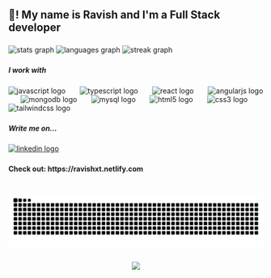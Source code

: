 <h2 align="left">👋! My name is Ravish and I'm a Full Stack developer</h2>

###

<div align="left">
  <img src="https://github-readme-stats.vercel.app/api?username=ravishxt&hide_title=false&hide_rank=true&show_icons=true&include_all_commits=true&count_private=true&disable_animations=false&theme=react&locale=en&hide_border=true&custom_title=My%20GitHub%20Stats" height="150" alt="stats graph"  />
  <img src="https://github-readme-stats.vercel.app/api/top-langs?username=ravishxt&locale=en&hide_title=false&layout=compact&card_width=320&langs_count=4&theme=react&hide_border=true&custom_title=Mostly%20worked%20in..." height="150" alt="languages graph"  />
  <img src="https://streak-stats.demolab.com?user=ravishxt&locale=en&mode=weekly&theme=react&hide_border=true&border_radius=5" height="150" alt="streak graph"  />
</div>

###

<h5 align="left">I work with</h5>

###

<div align="left">
  <img src="https://skillicons.dev/icons?i=js" height="40" alt="javascript logo"  />
  <img width="20" />
  <img src="https://skillicons.dev/icons?i=ts" height="40" alt="typescript logo"  />
  <img width="20" />
  <img src="https://skillicons.dev/icons?i=react" height="40" alt="react logo"  />
  <img width="20" />
  <img src="https://skillicons.dev/icons?i=angular" height="40" alt="angularjs logo"  />
  <img width="20" />
  <img src="https://skillicons.dev/icons?i=mongodb" height="40" alt="mongodb logo"  />
  <img width="20" />
  <img src="https://skillicons.dev/icons?i=mysql" height="40" alt="mysql logo"  />
  <img width="20" />
  <img src="https://skillicons.dev/icons?i=html" height="40" alt="html5 logo"  />
  <img width="20" />
  <img src="https://skillicons.dev/icons?i=css" height="40" alt="css3 logo"  />
  <img width="20" />
  <img src="https://skillicons.dev/icons?i=tailwind" height="40" alt="tailwindcss logo"  />
</div>

###

<h5 align="left">Write me on...</h5>

###

<div align="left">
  <a href="https://www.linkedin.com/in/ravishxt/" target="_blank">
    <img src="https://raw.githubusercontent.com/maurodesouza/profile-readme-generator/master/src/assets/icons/social/linkedin/default.svg" width="60" height="40" alt="linkedin logo"  />
  </a>
</div>

###

<h4 align="left">Check out: https://ravishxt.netlify.com</h4>

###

<br clear="both">

<img alt="GitHub Snake" src="https://raw.githubusercontent.com/ravishxt/ravishxt/output/github-contribution-grid-snake-dark.svg" />

###

<div align="center">
  <img src="https://profile-counter.glitch.me/ravishxt/count.svg?"  />
</div>

###
